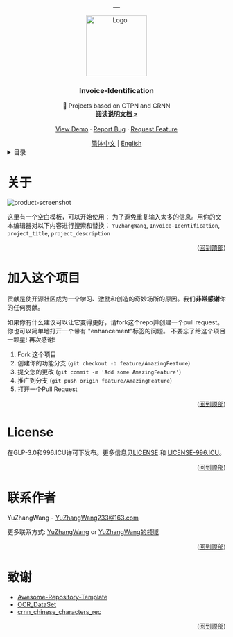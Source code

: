 <a name="readme-top"></a>


<!-- 项目相关的一些图标信息 -->
<div align="center">
  <a href="https://github.com/YuZhangWang/Invoice-Identification/graphs/contributors">
        <img src="https://img.shields.io/github/contributors/YuZhangWang/Invoice-Identification.svg?style=for-the-badge" alt="">
  </a>
  <a href="https://github.com/YuZhangWang/Invoice-Identification/network/members">
        <img src="https://img.shields.io/github/forks/YuZhangWang/Invoice-Identification.svg?style=for-the-badge" alt="">
  </a>  
  <a href="https://github.com/YuZhangWang/Invoice-Identification/stargazers">
        <img src="https://img.shields.io/github/stars/YuZhangWang/Invoice-Identification.svg?style=for-the-badge" alt="">
  </a>  
  <a href="https://github.com/YuZhangWang/Invoice-Identification/issues">
        <img src="https://img.shields.io/github/issues/YuZhangWang/Invoice-Identification.svg?style=for-the-badge" alt="">
  </a> 
  <a href="https://github.com/YuZhangWang/Invoice-Identification/blob/master/LICENSE.txt">
        <img src="https://img.shields.io/github/license/YuZhangWang/Invoice-Identification.svg?style=for-the-badge" alt="">
  </a>   
</div>


<!-- 项目图标 -->
<br />
<div align="center">
  <a href="https://github.com/YuZhangWang/Invoice-Identification">
    <img src="https://gcore.jsdelivr.net/gh/YuZhangWang/Creative-pictures02@master/img/202210171416164.png" alt="Logo" width="140" height="140">
  </a>

<h3 align="center">Invoice-Identification</h3>

  <p align="center">
    📰 Projects based on CTPN and CRNN 
    <br />
    <a href="https://yuzhang.wang/110-ctpn-model/"><strong>阅读说明文档 »</strong></a>
    <br />
    <br />
    <a href="https://www.bilibili.com/video/BV1n34y1h79n/">View Demo</a>
    ·
    <a href="https://github.com/YuZhangWang/Invoice-Identification/issues">Report Bug</a>
    ·
    <a href="https://github.com/YuZhangWang/Invoice-Identification/issues">Request Feature</a>
  </p>
</div>


<div align="center">
<a href="./README.md">简体中文</a> |
<a href="./README-EN.md">English</a>
</div>


<!-- TABLE OF CONTENTS -->
<details>
  <summary>目录</summary>
  <ol>
    <li>
      <a href="#开始">开始</a>
      <ul>
        <li><a href="#安装前提">安装前提</a></li>
        <li><a href="#安装">安装</a></li>
      </ul>
    </li>
    <li><a href="#加入这个项目">加入这个项目</a></li>
    <li><a href="#liceInvoice-Identificationnse">License</a></li>
    <li><a href="#联系作者">联系作者</a></li>
    <li><a href="#致谢">致谢</a></li>
  </ol>
</details>





<!-- ABOUT THE PROJECT -->
# 关于
![product-screenshot](https://gcore.jsdelivr.net/gh/YuZhangWang/Creative-pictures02/2022/04/18/20220418195159290.jpg)

这里有一个空白模板，可以开始使用： 为了避免重复输入太多的信息。用你的文本编辑器对以下内容进行搜索和替换： `YuZhangWang`, `Invoice-Identification`, `project_title`, `project_description`

<p align="right">(<a href="#readme-top">回到顶部</a>)</p>








<!-- CONTRIBUTING -->
# 加入这个项目

贡献是使开源社区成为一个学习、激励和创造的奇妙场所的原因。我们**非常感谢**你的任何贡献。

如果你有什么建议可以让它变得更好，请fork这个repo并创建一个pull request。你也可以简单地打开一个带有 "enhancement"标签的问题。
不要忘了给这个项目一颗星! 再次感谢!

1. Fork 这个项目
2. 创建你的功能分支 (`git checkout -b feature/AmazingFeature`)
3. 提交您的更改 (`git commit -m 'Add some AmazingFeature'`)
4. 推广到分支 (`git push origin feature/AmazingFeature`)
5. 打开一个Pull Request

<p align="right">(<a href="#readme-top">回到顶部</a>)</p>



<!-- LICENSE -->
# License

在GLP-3.0和996.ICU许可下发布。更多信息见<a href="./LICENSE">LICENSE</a> 和 <a href="./LICENSE-996.ICU">LICENSE-996.ICU</a>。

<p align="right">(<a href="#readme-top">回到顶部</a>)</p>



<!-- CONTACT -->
# 联系作者

YuZhangWang - YuZhangWang233@163.com

更多联系方式:
[ YuZhangWang](https://github.com/YuZhangWang) or
[YuZhangWang的领域](https://yuzhang.wang/about)

<p align="right">(<a href="#readme-top">回到顶部</a>)</p>



<!-- ACKNOWLEDGMENTS -->
# 致谢

* [Awesome-Repository-Template](https://github.com/YuZhangWang/Awesome-Repository-Template)
* [OCR_DataSet](https://github.com/WenmuZhou/OCR_DataSet)
* [crnn_chinese_characters_rec](https://github.com/Sierkinhane/crnn_chinese_characters_rec)

<p align="right">(<a href="#readme-top">回到顶部</a>)</p>
